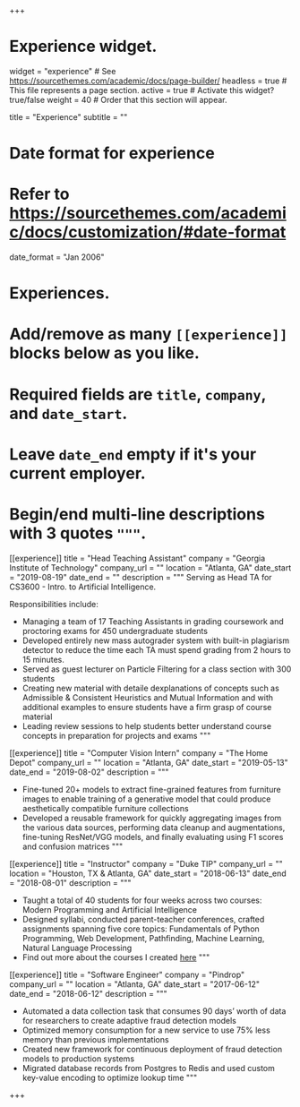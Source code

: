 +++
# Experience widget.
widget = "experience"  # See https://sourcethemes.com/academic/docs/page-builder/
headless = true  # This file represents a page section.
active = true  # Activate this widget? true/false
weight = 40  # Order that this section will appear.

title = "Experience"
subtitle = ""

# Date format for experience
#   Refer to https://sourcethemes.com/academic/docs/customization/#date-format
date_format = "Jan 2006"

# Experiences.
#   Add/remove as many `[[experience]]` blocks below as you like.
#   Required fields are `title`, `company`, and `date_start`.
#   Leave `date_end` empty if it's your current employer.
#   Begin/end multi-line descriptions with 3 quotes `"""`.

[[experience]]
  title = "Head Teaching Assistant"
  company = "Georgia Institute of Technology"
  company_url = ""
  location = "Atlanta, GA"
  date_start = "2019-08-19"
  date_end = ""
  description = """
  Serving as Head TA for CS3600 - Intro. to Artificial Intelligence.

  Responsibilities include:

  * Managing a team of 17 Teaching Assistants in grading coursework and proctoring exams for 450 undergraduate students
  * Developed entirely new mass autograder system with built-in plagiarism detector to reduce the time each TA must spend grading from 2 hours to 15 minutes.
  * Served as guest lecturer on Particle Filtering for a class section with 300 students
  * Creating new material with detaile dexplanations of concepts such as Admissible & Consistent Heuristics and Mutual Information and with additional examples to ensure students have a firm grasp of course material
  * Leading review sessions to help students better understand course concepts in preparation for projects and exams
  """


[[experience]]
  title = "Computer Vision Intern"
  company = "The Home Depot"
  company_url = ""
  location = "Atlanta, GA"
  date_start = "2019-05-13"
  date_end = "2019-08-02"
  description = """
  * Fine-tuned 20+ models to extract fine-grained features from furniture images to enable training of a generative model that could produce aesthetically compatible furniture collections
  * Developed a reusable framework for quickly aggregating images from the various data sources, performing data cleanup and augmentations, fine-tuning ResNet/VGG models, and finally evaluating using F1 scores and confusion matrices
  """

[[experience]]
  title = "Instructor"
  company = "Duke TIP"
  company_url = ""
  location = "Houston, TX & Atlanta, GA"
  date_start = "2018-06-13"
  date_end = "2018-08-01"
  description = """
  * Taught a total of 40 students for four weeks across two courses: Modern Programming and Artificial Intelligence
  * Designed syllabi, conducted parent-teacher conferences, crafted assignments spanning five core topics: Fundamentals of Python Programming, Web Development, Pathfinding, Machine Learning, Natural Language Processing
  * Find out more about the courses I created [here](/teaching/tip/)
  """

[[experience]]
  title = "Software Engineer"
  company = "Pindrop"
  company_url = ""
  location = "Atlanta, GA"
  date_start = "2017-06-12"
  date_end = "2018-06-12"
  description = """
  * Automated a data collection task that consumes 90 days’ worth of data for researchers to create adaptive fraud detection models
  * Optimized memory consumption for a new service to use 75% less memory than previous implementations
  * Created new framework for continuous deployment of fraud detection models to production systems
  * Migrated database records from Postgres to Redis and used custom key-value encoding to optimize lookup time
  """

+++
